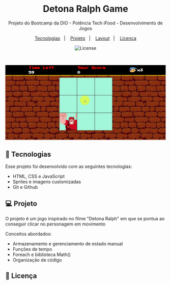 <h1 align="center"> Detona Ralph Game</h1>

<p align="center">
Projeto do Bootcamp da DIO - Potência Tech iFood - Desenvolvimento de Jogos
</p>

<p align="center">
  <a href="#-tecnologias">Tecnologias</a>&nbsp;&nbsp;&nbsp;|&nbsp;&nbsp;&nbsp;
  <a href="#-projeto">Projeto</a>&nbsp;&nbsp;&nbsp;|&nbsp;&nbsp;&nbsp;
  <a href="#-layout">Layout</a>&nbsp;&nbsp;&nbsp;|&nbsp;&nbsp;&nbsp;
  <a href="#memo-licença">Licença</a>
</p>

<p align="center">
  <img alt="License" src="https://img.shields.io/static/v1?label=license&message=MIT&color=49AA26&labelColor=000000">
</p>

<br>

![](https://github.com/JanineDiniz/Detona_Ralph_Game/blob/main/.github/projeto.gif)

## 🚀 Tecnologias

Esse projeto foi desenvolvido com as seguintes tecnologias:

- HTML, CSS e JavaScript
- Sprites e imagens customizadas
- Git e Github

## 💻 Projeto
O projeto é um jogo inspirado no filme "Detona Ralph" em que se pontua ao conseguir clicar no personagem em movimento

Conceitos abordados:
- Armazenamento e gerenciamento de estado manual
- Funções de tempo
- Foreach e biblioteca Math()
- Organização de código

## :memo: Licença
